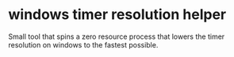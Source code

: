 # windows timer resolution helper
 Small tool that spins a zero resource process that lowers the timer resolution on windows to the fastest possible.
